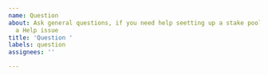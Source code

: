 ```yaml
---
name: Question
about: Ask general questions, if you need help seetting up a stake pool please raise
  a Help issue
title: 'Question '
labels: question
assignees: ''

---
```



